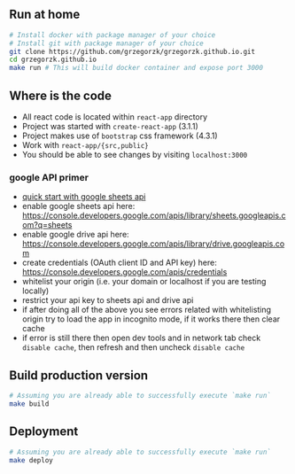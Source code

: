 ## Run at home

```bash
# Install docker with package manager of your choice
# Install git with package manager of your choice
git clone https://github.com/grzegorzk/grzegorzk.github.io.git
cd grzegorzk.github.io
make run # This will build docker container and expose port 3000
```

## Where is the code

 * All react code is located within `react-app` directory
 * Project was started with `create-react-app` (3.1.1)
 * Project makes use of `bootstrap` css framework (4.3.1)
 * Work with `react-app/{src,public}`
 * You should be able to see changes by visiting `localhost:3000`

### google API primer

 * [quick start with google sheets api](https://developers.google.com/sheets/api/quickstart/js)
 * enable google sheets api here: https://console.developers.google.com/apis/library/sheets.googleapis.com?q=sheets
 * enable google drive api here: https://console.developers.google.com/apis/library/drive.googleapis.com
 * create credentials (OAuth client ID and API key) here: https://console.developers.google.com/apis/credentials
 * whitelist your origin (i.e. your domain or localhost if you are testing locally)
 * restrict your api key to sheets api and drive api
 * if after doing all of the above you see errors related with whitelisting origin try to load the app in incognito mode, if it works there then clear cache
 * if error is still there then open dev tools and in network tab check `disable cache`, then refresh and then uncheck `disable cache` 

## Build production version

```bash
# Assuming you are already able to successfully execute `make run`
make build
```

## Deployment

```bash
# Assuming you are already able to successfully execute `make run`
make deploy
```

